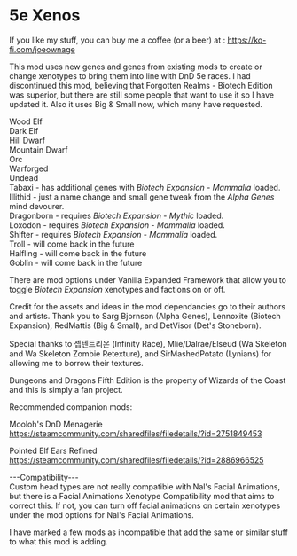 # 5e Xenos
  
If you like my stuff, you can buy me a coffee (or a beer) at : https://ko-fi.com/joeownage  
  
This mod uses new genes and genes from existing mods to create or change xenotypes to bring them into line with DnD 5e races. I had discontinued this mod, believing that Forgotten Realms - Biotech Edition was superior, but there are still some people that want to use it so I have updated it. Also it uses Big & Small now, which many have requested. 
  
Wood Elf  
Dark Elf  
Hill Dwarf  
Mountain Dwarf  
Orc  
Warforged  
Undead  
Tabaxi - has additional genes with *Biotech Expansion - Mammalia* loaded.  
Illithid - just a name change and small gene tweak from the *Alpha Genes* mind devourer.  
Dragonborn - requires *Biotech Expansion - Mythic* loaded.  
Loxodon - requires *Biotech Expansion - Mammalia* loaded.  
Shifter - requires *Biotech Expansion - Mammalia* loaded.  
Troll - will come back in the future  
Halfling - will come back in the future  
Goblin - will come back in the future
  
There are mod options under Vanilla Expanded Framework that allow you to toggle *Biotech Expansion* xenotypes and factions on or off.
  
Credit for the assets and ideas in the mod dependancies go to their authors and artists. Thank you to Sarg Bjornson (Alpha Genes), Lennoxite (Biotech Expansion), RedMattis (Big & Small), and DetVisor (Det's Stoneborn).  
  
Special thanks to 셉텐트리온 (Infinity Race), Mlie/Dalrae/Elseud (Wa Skeleton and Wa Skeleton Zombie Retexture), and SirMashedPotato (Lynians) for allowing me to borrow their textures.  
  
Dungeons and Dragons Fifth Edition is the property of Wizards of the Coast and this is simply a fan project.  
  
Recommended companion mods:  
  
Mooloh's DnD Menagerie https://steamcommunity.com/sharedfiles/filedetails/?id=2751849453  
  
Pointed Elf Ears Refined https://steamcommunity.com/sharedfiles/filedetails/?id=2886966525  
  
---Compatibility---  
Custom head types are not really compatible with Nal's Facial Animations, but there is a Facial Animations Xenotype Compatibility mod that aims to correct this. If not, you can turn off facial animations on certain xenotypes under the mod options for Nal's Facial Animations.  
  
I have marked a few mods as incompatible that add the same or similar stuff to what this mod is adding.

